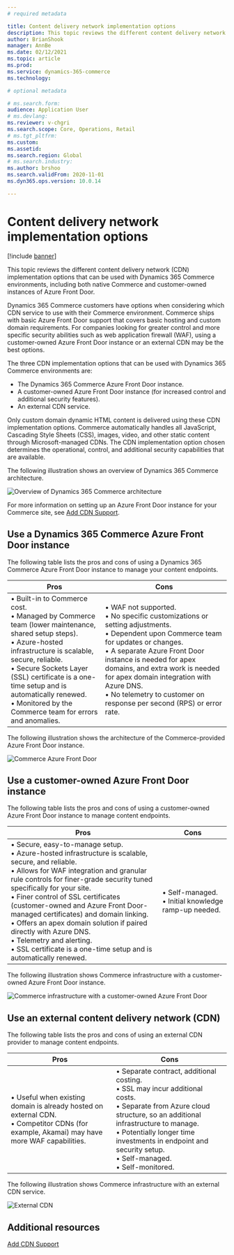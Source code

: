 ```yaml
---
# required metadata

title: Content delivery network implementation options
description: This topic reviews the different content delivery network (CDN) implementation options that can be used with Dynamics 365 Commerce environments, including both native Commerce and customer-owned instances of Azure Front Door.
author: BrianShook
manager: AnnBe
ms.date: 02/12/2021
ms.topic: article
ms.prod: 
ms.service: dynamics-365-commerce
ms.technology: 

# optional metadata

# ms.search.form: 
audience: Application User
# ms.devlang: 
ms.reviewer: v-chgri
ms.search.scope: Core, Operations, Retail
# ms.tgt_pltfrm: 
ms.custom: 
ms.assetid:
ms.search.region: Global
# ms.search.industry:
ms.author: brshoo
ms.search.validFrom: 2020-11-01
ms.dyn365.ops.version: 10.0.14

---
```


# Content delivery network implementation options

[!include [banner](includes/banner.md)]

This topic reviews the different content delivery network (CDN) implementation options that can be used with Dynamics 365 Commerce environments, including both native Commerce and customer-owned instances of Azure Front Door.

Dynamics 365 Commerce customers have options when considering which CDN service to use with their Commerce environment. Commerce ships with basic Azure Front Door support that covers basic hosting and custom domain requirements. For companies looking for greater control and more specific security abilities such as web application firewall (WAF), using a customer-owned Azure Front Door instance or an external CDN may be the best options. 

The three CDN implementation options that can be used with Dynamics 365 Commerce environments are:

- The Dynamics 365 Commerce Azure Front Door instance.
- A customer-owned Azure Front Door instance (for increased control and additional security features).
- An external CDN service.

Only custom domain dynamic HTML content is delivered using these CDN implementation options. Commerce automatically handles all JavaScript, Cascading Style Sheets (CSS), images, video, and other static content through Microsoft-managed CDNs. The CDN implementation option chosen determines the operational, control, and additional security capabilities that are available.

The following illustration shows an overview of Dynamics 365 Commerce architecture. 

![Overview of Dynamics 365 Commerce architecture](media/Commerce_CDN-Options_Overview.png)

For more information on setting up an Azure Front Door instance for your Commerce site, see [Add CDN Support](add-cdn-support.md).

## Use a Dynamics 365 Commerce Azure Front Door instance

The following table lists the pros and cons of using a Dynamics 365 Commerce Azure Front Door instance to manage your content endpoints.

| Pros | Cons |
| ---- | ---- |
| &#8226; Built-in to Commerce cost.<br>&#8226; Managed by Commerce team (lower maintenance, shared setup steps).<br>&#8226; Azure-hosted infrastructure is scalable, secure, reliable.<br>&#8226; Secure Sockets Layer (SSL) certificate is a one-time setup and is automatically renewed.<br>&#8226; Monitored by the Commerce team for errors and anomalies. | &#8226; WAF not supported.<br>&#8226; No specific customizations or setting adjustments.<br>&#8226; Dependent upon Commerce team for updates or changes.<br>&#8226; A separate Azure Front Door instance is needed for apex domains, and extra work is needed for apex domain integration with Azure DNS.<br>&#8226; No telemetry to customer on response per second (RPS) or error rate. |

The following illustration shows the architecture of the Commerce-provided Azure Front Door instance.

![Commerce Azure Front Door](media/Commerce_CDN-Option_CommerceFrontDoor.png) 

## Use a customer-owned Azure Front Door instance

The following table lists the pros and cons of using a customer-owned Azure Front Door instance to manage content endpoints.

| Pros | Cons |
| ---- | ---- |
|&#8226; Secure, easy-to-manage setup.<br>&#8226; Azure-hosted infrastructure is scalable, secure, and reliable.<br>&#8226; Allows for WAF integration and granular rule controls for finer-grade security tuned specifically for your site.<br>&#8226; Finer control of SSL certificates (customer-owned and Azure Front Door-managed certificates) and domain linking.<br>&#8226; Offers an apex domain solution if paired directly with Azure DNS.<br>&#8226; Telemetry and alerting.<br>&#8226; SSL certificate is a one-time setup and is automatically renewed. | &#8226; Self-managed.<br>&#8226; Initial knowledge ramp-up needed. |

The following illustration shows Commerce infrastructure with a customer-owned Azure Front Door instance. 

![Commerce infrastructure with a customer-owned Azure Front Door](media/Commerce_CDN-Option_CustomerOwnedAzureFrontDoor.png) 

## Use an external content delivery network (CDN)

The following table lists the pros and cons of using an external CDN provider to manage content endpoints.

| Pros | Cons |
| ---- | ---- |
| &#8226; Useful when existing domain is already hosted on external CDN.<br>&#8226; Competitor CDNs (for example, Akamai) may have more WAF capabilities. | &#8226; Separate contract, additional costing.<br>&#8226; SSL may incur additional costs.<br>&#8226; Separate from Azure cloud structure, so an additional infrastructure to manage.<br>&#8226; Potentially longer time investments in endpoint and security setup.<br>&#8226; Self-managed.<br>&#8226; Self-monitored. |

The following illustration shows Commerce infrastructure with an external CDN service. 

![External CDN](media/Commerce_CDN-Option_ExternalFrontDoor.png) 

## Additional resources

[Add CDN Support](add-cdn-support.md)
